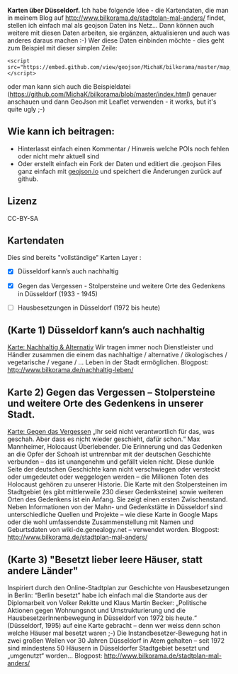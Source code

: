 
**Karten über Düsseldorf.** Ich habe folgende Idee - die Kartendaten, die man in meinem Blog auf http://www.bilkorama.de/stadtplan-mal-anders/ findet, stellen ich einfach mal als geojson Daten ins Netz... Dann können auch weitere mit diesen Daten arbeiten, sie ergänzen, aktualisieren und auch was anderes daraus machen :-)  Wer diese Daten einbinden möchte - dies geht zum Beispiel mit dieser simplen Zeile: 
```
<script src="https://embed.github.com/view/geojson/MichaK/bilkorama/master/map_duesseldorf_alternativ.geojson"></script>
```
oder man kann sich auch die Beispieldatei (https://github.com/MichaK/bilkorama/blob/master/index.html) genauer anschauen und dann GeoJson mit Leaflet verwenden - it works, but it's quite ugly ;-) 

## Wie kann ich beitragen:
- Hinterlasst einfach einen Kommentar / Hinweis welche POIs noch fehlen oder nicht mehr aktuell sind
- Oder erstellt einfach ein Fork der Daten und editiert die .geojson Files ganz einfach mit [geojson.io](http://geojson.io) und speichert die Änderungen zurück auf github.

## Lizenz
CC-BY-SA

## Kartendaten
Dies sind bereits "vollständige" Karten Layer :
- [x] Düsseldorf kann’s auch nachhaltig
- [x] Gegen das Vergessen - Stolpersteine und weitere Orte des Gedenkens in Düsseldorf (1933 - 1945)
- [ ] Hausbesetzungen in Düsseldorf (1972 bis heute)


## (Karte 1) Düsseldorf kann’s auch nachhaltig
[Karte: Nachhaltig & Alternativ](https://github.com/MichaK/bilkorama/blob/master/map_duesseldorf_alternativ.geojson)
Wir tragen immer noch Dienstleister und Händler zusammen die einem das nachhaltige / alternative / ökologisches / vegetarische / vegane / … Leben in der Stadt ermöglichen. Blogpost: http://www.bilkorama.de/nachhaltig-leben/

## Karte 2) Gegen das Vergessen – Stolpersteine und weitere Orte des Gedenkens in unserer Stadt.
[Karte: Gegen das Vergessen](https://github.com/MichaK/bilkorama/blob/master/map_duesseldorf_1933-1945.geojson)
„Ihr seid nicht verantwortlich für das, was geschah. Aber dass es nicht wieder geschieht, dafür schon.“ Max Mannheimer, Holocaust Überlebender.
Die Erinnerung und das Gedenken an die Opfer der Schoah ist untrennbar mit der deutschen Geschichte verbunden – das ist unangenehm und gefällt vielen nicht. Diese dunkle Seite der deutschen Geschichte kann nicht verschwiegen oder versteckt oder umgedeutet oder weggelogen werden – die Millionen Toten des Holocaust gehören zu unserer Historie. Die Karte mit den Stolpersteinen im Stadtgebiet (es gibt mittlerweile 230 dieser Gedenksteine) sowie weiteren Orten des Gedenkens ist ein Anfang. Sie zeigt einen ersten Zwischenstand. Neben Informationen von der Mahn- und Gedenkstätte in Düsseldorf sind unterschiedliche Quellen und Projekte – wie diese Karte in Google Maps oder die wohl umfassendste Zusammenstellung mit Namen und Geburtsdaten von wiki-de.genealogy.net – verwendet worden. Blogpost: http://www.bilkorama.de/stadtplan-mal-anders/

## (Karte 3) "Besetzt lieber leere Häuser, statt andere Länder"
Inspiriert durch den Online-Stadtplan zur Geschichte von Hausbesetzungen in Berlin: “Berlin besetzt” habe ich einfach mal die Standorte aus der Diplomarbeit von Volker Rekitte und Klaus Martin Becker: „Politische Aktionen gegen Wohnungsnot und Umstrukturierung und die HausbesetzerInnenbewegung in Düsseldorf von 1972 bis heute.“ (Düsseldorf, 1995) auf eine Karte gebracht – denn wer weiss denn schon welche Häuser mal besetzt waren ;-) Die Instandbesetzer-Bewegung hat in zwei großen Wellen vor 30 Jahren Düsseldorf in Atem gehalten – seit 1972 sind min­des­tens 50 Häu­sern in Düsseldorfer Stadtgebiet besetzt und „umgenutzt“ worden… Blogpost: http://www.bilkorama.de/stadtplan-mal-anders/

